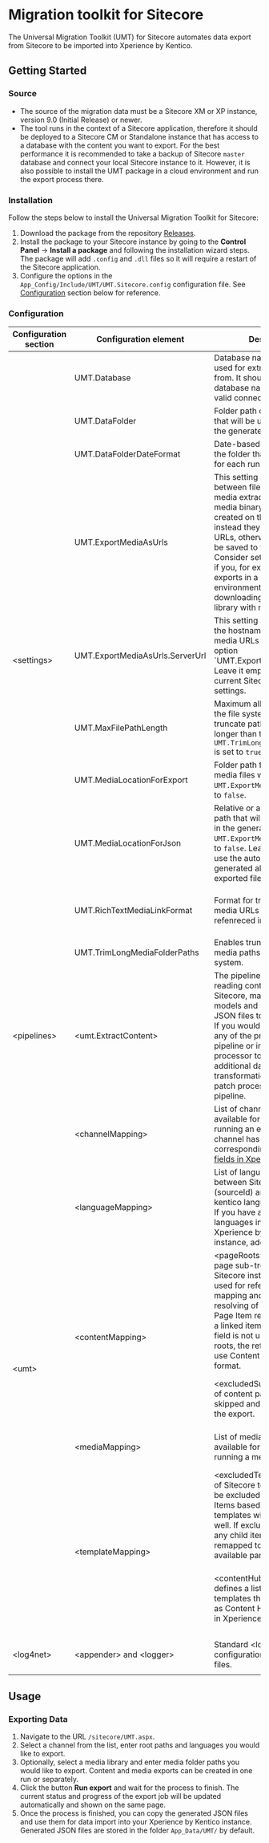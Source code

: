 [//]: # "[![Contributors][contributors-shield]][contributors-url]"
[//]: # "[![Forks][forks-shield]][forks-url]"
[//]: # "[![Stargazers][stars-shield]][stars-url]"
[//]: # "[![Issues][issues-shield]][issues-url]"
[//]: # "[![MIT License][license-shield]][license-url]"
[//]: # "[![Discord][discussion-shield]][discussion-url]"

<!-- ABOUT THE PROJECT -->
# Migration toolkit for Sitecore

The Universal Migration Toolkit (UMT) for Sitecore automates data export from Sitecore to be imported into Xperience by Kentico.

## Getting Started

### Source

* The source of the migration data must be a Sitecore XM or XP instance, version 9.0 (Initial Release) or newer.
* The tool runs in the context of a Sitecore application, therefore it should be deployed to a Sitecore CM or Standalone instance that has access to a database with the content you want to export. For the best performance it is recommended to take a backup of Sitecore `master` database and connect your local Sitecore instance to it. However, it is also possible to install the UMT package in a cloud environment and run the export process there.

### Installation

Follow the steps below to install the Universal Migration Toolkit for Sitecore:

1. Download the package from the repository [Releases](https://github.com/Kentico/sitecore-migration-toolkit/releases).
2. Install the package to your Sitecore instance by going to the **Control Panel** → **Install a package** and following the installation wizard steps. The package will add `.config` and `.dll` files so it will require a restart of the Sitecore application. 
3. Configure the options in the `App_Config/Include/UMT/UMT.Sitecore.config` configuration file. See [Configuration](#configuration) section below for reference.

### Configuration

<table>
    <thead>
        <tr>
            <th>Configuration section</th>
            <th>Configuration element</th>
            <th>Description</th>
            <th>Notes</th>
        </tr>
    </thead>
    <tbody>
        <tr>
            <td rowspan="10">&lt;settings&gt;</td>
            <td>UMT.Database</td>
            <td>Database name that will be used for extracting the data from. It should be a Sitecore database name linked to a valid connection string.</td>
            <td>The default value is <code>master</code></td>
        </tr>
        <tr>
            <td>UMT.DataFolder</td>
            <td>Folder path on the file system that will be used for storing the generated output.</td>
            <td>The default value is <code>$(dataFolder)/UMT</code></td>
        </tr>
        <tr>
            <td>UMT.DataFolderDateFormat</td>
            <td>Date-based name format for the folder that will be created for each run.</td>
            <td>The default value is <code>yyyy-MM-dd HH-mm-ss</code></td>
        </tr>
        <tr>
            <td>UMT.ExportMediaAsUrls</td>
            <td>This setting allows switching between file-based and URL media extracts. When `true`, media binary files will not be created on the file system and instead they will be created as URLs, otherwise each file will be saved to the output folder. Consider setting this to `true` if you, for example, run exports in a cloud environment and have issues downloading a large media library with many files.</td>
            <td>The default value is <code>false</code></td>
        </tr>
        <tr>
            <td>UMT.ExportMediaAsUrls.ServerUrl</td>
            <td>This setting allows overriding the hostname for generated media URLs when using the option `UMT.ExportMediaAsUrls`. Leave it empty to use the current Sitecore instance settings.</td>
            <td>The default value is <code>empty</code></td>
        </tr>
        <tr>
            <td>UMT.MaxFilePathLength</td>
            <td>Maximum allowed file path on the file system, the export will truncate paths and file names longer than that when <code>UMT.TrimLongMediaFolderPaths</code> is set to <code>true</code>.</td>
            <td>The default value is <code>256</code></td>
        </tr>
        <tr>
            <td>UMT.MediaLocationForExport</td>
            <td>Folder path for the exported media files when <code>UMT.ExportMediaAsUrls</code> is set to <code>false</code>.</td>
            <td>The default value is <code>{outputFolder}\Files</code></td>
        </tr>
        <tr>
            <td>UMT.MediaLocationForJson</td>
            <td>Relative or absolute folder path that will be used for files in the generated JSON when <code>UMT.ExportMediaAsUrls</code> is set to <code>false</code>. Leave it empty to use the automatically generated absolute path of exported files.</td>
            <td>The default value is <code>.\Files</code></td>
        </tr>
        <tr>
            <td>UMT.RichTextMediaLinkFormat</td>
            <td>Format for transforming media URLs that are refenreced in Rich Text fields.</td>
            <td>The default value is <code>~/getmedia/{0}/{1}.{2}</code> where <code>{0}</code> is media item ID, <code>{1}</code> is file name, and <code>{2}</code> is file extension.</td>
        </tr>
        <tr>
            <td>UMT.TrimLongMediaFolderPaths</td>
            <td>Enables truncation of long media paths on the file system.</td>
            <td>The default value is <code>true</code></td>
        </tr>
        <tr>
            <td>&lt;pipelines&gt;</td>
            <td>&lt;umt.ExtractContent&gt;</td>
            <td>The pipeline responsible for reading content from Sitecore, mapping it to UMT models and serializing as JSON files to the file system. <br/>If you would like to customize any of the processors in this pipeline or introduce a new processor to extract additional data or do custom transformations, you can patch processors in this pipeline.</td>
            <td>A custom processor can be added as a new element under <code>&lt;umt.ExtractContent&gt;</code>. Processors run in the same order as they are listed in the config file. </td>
        </tr>
        <tr>
            <td rowspan="7">&lt;umt&gt;</td>
            <td>&lt;channelMapping&gt;</td>
            <td>List of channels that will be available for selection when running an export. Each channel has a list of attributes corresponding to <a href="https://docs.xperience.io/xp/developers-and-admins/configuration/website-channel-management" target="_blank">channel fields in Xperience by Kentico</a></td>
            <td>Channel is a required field as it will be used for linking content types and content items to it.</code></td>
        </tr>
        <tr>
            <td>&lt;languageMapping&gt;</td>
            <td>List of languages for mapping between Sitecore languages (sourceId) and Xperience by kentico languages (targetId). If you have any existing languages in the target Xperience by Kentico instance, add them to this list.</td>
            <td></td>
        </tr>
        <tr>
            <td rowspan="2">&lt;contentMapping&gt;</td>
            <td>&lt;pageRoots&gt; is the list of page sub-tress in your Sitecore instance. This list is used for reference field mapping and automatic resolving of Content Item vs Page Item reference fields. If a linked item in a reference field is not under one of these roots, the reference field will use Content Item reference format.</td>
            <td></td>
        </tr>
        <tr>            
            <td>&lt;excludedSubtrees&gt; is a list of content paths that will be skipped and excluded from the export.</td>
            <td>For example, you may want to exclude some non-content config items such as sitemaps or Sitecore-specific settings.</td>
        </tr>
        <tr>
            <td>&lt;mediaMapping&gt;</td>
            <td>List of media libraries available for selection when running a media export. </td>
            <td>Media library is required when running a media export because the exported media items will be linked to it.</code></td>
        </tr>
        <tr>
            <td rowspan="2">&lt;templateMapping&gt;</td>
            <td>&lt;excludedTemplates&gt; is a list of Sitecore templates that will be excluded from the export. Items based on these templates will be excluded as well. If excluded items have any child items, they will be remapped to the closest available parent items.</td>
            <td></td>
        </tr>
        <tr>
            <td>&lt;contentHubTemplates&gt; defines a list of Sitecore templates that will be created as Content Hub content items in Xperience by Kentico.</td>
            <td>Consider using &lt;contentHubTemplates&gt; for templates that are aimed at reusable and multichannel content, especially if it normally sits outside of &lt;pageRoots&gt;.</td>
        </tr>
        <tr>
            <td>&lt;log4net&gt;</td>
            <td>&lt;appender&gt; and &lt;logger&gt;</td>
            <td>Standard &lt;log4net&gt; configuration for UMT log files.</td>
            <td>By default UMT logs will be written to <code>$(dataFolder)/logs/UMT.log.{date}.txt</code></td>
        </tr>
    </tbody>
</table>


## Usage

### Exporting Data

1. Navigate to the URL `/sitecore/UMT.aspx`.
2. Select a channel from the list, enter root paths and languages you would like to export. 
3. Optionally, select a media library and enter media folder paths you would like to export. Content and media exports can be created in one run or separately.
4. Click the button **Run export** and wait for the process to finish. The current status and progress of the export job will be updated automatically and shown on the same page.
5. Once the process is finished, you can copy the generated JSON files and use them for data import into your Xperience by Kentico instance. Generated JSON files are stored in the folder `App_Data/UMT/` by default.
